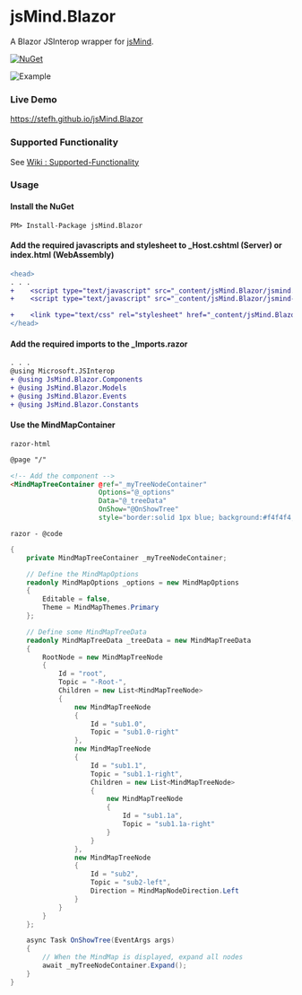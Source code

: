 # jsMind.Blazor
A Blazor JSInterop wrapper for [jsMind](https://github.com/hizzgdev/jsmind).

[![NuGet](https://buildstats.info/nuget/jsMind.Blazor)](https://www.nuget.org/packages/jsMind.Blazor)

![Example](https://raw.githubusercontent.com/StefH/jsMind.Blazor/master/resources/example.png "example")

### Live Demo
https://stefh.github.io/jsMind.Blazor

### Supported Functionality
See [Wiki : Supported-Functionality](https://github.com/StefH/jsMind.Blazor/wiki/Supported-Functionality)

### Usage

#### Install the NuGet

```
PM> Install-Package jsMind.Blazor
```

#### Add the required javascripts and stylesheet to _Host.cshtml (Server) or index.html (WebAssembly)
``` diff
<head>
. . .
+    <script type="text/javascript" src="_content/jsMind.Blazor/jsmind.min.js"></script>
+    <script type="text/javascript" src="_content/jsMind.Blazor/jsmind-interop.min.js"></script>

+    <link type="text/css" rel="stylesheet" href="_content/jsMind.Blazor/jsmind.min.css" />
</head>
```

#### Add the required imports to the _Imports.razor
``` diff
. . .
@using Microsoft.JSInterop
+ @using JsMind.Blazor.Components
+ @using JsMind.Blazor.Models
+ @using JsMind.Blazor.Events
+ @using JsMind.Blazor.Constants
```

#### Use the MindMapContainer
`razor-html`
``` html
@page "/"

<!-- Add the component -->
<MindMapTreeContainer @ref="_myTreeNodeContainer"
                      Options="@_options"
                      Data="@_treeData"
                      OnShow="@OnShowTree"
                      style="border:solid 1px blue; background:#f4f4f4;" />

```
`razor - @code`
``` c#
{
    private MindMapTreeContainer _myTreeNodeContainer;

    // Define the MindMapOptions
    readonly MindMapOptions _options = new MindMapOptions
    {
        Editable = false,
        Theme = MindMapThemes.Primary
    };

    // Define some MindMapTreeData
    readonly MindMapTreeData _treeData = new MindMapTreeData
    {
        RootNode = new MindMapTreeNode
        {
            Id = "root",
            Topic = "-Root-",
            Children = new List<MindMapTreeNode>
            {
                new MindMapTreeNode
                {
                    Id = "sub1.0",
                    Topic = "sub1.0-right"
                },
                new MindMapTreeNode
                {
                    Id = "sub1.1",
                    Topic = "sub1.1-right",
                    Children = new List<MindMapTreeNode>
                    {
                        new MindMapTreeNode
                        {
                            Id = "sub1.1a",
                            Topic = "sub1.1a-right"
                        }
                    }
                },
                new MindMapTreeNode
                {
                    Id = "sub2",
                    Topic = "sub2-left",
                    Direction = MindMapNodeDirection.Left
                }
            }
        }
    };

    async Task OnShowTree(EventArgs args)
    {
        // When the MindMap is displayed, expand all nodes
        await _myTreeNodeContainer.Expand();
    }
}
```